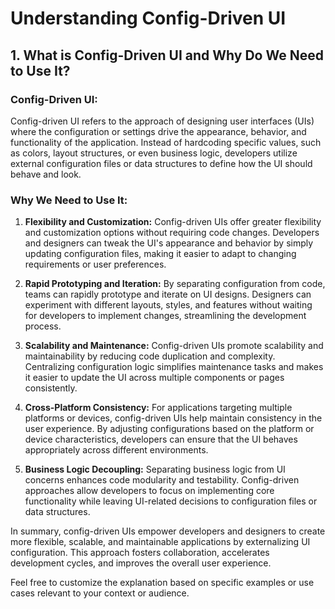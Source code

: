 # Understanding Config-Driven UI

## 1. What is Config-Driven UI and Why Do We Need to Use It?

### Config-Driven UI:

Config-driven UI refers to the approach of designing user interfaces (UIs) where the configuration or settings drive the appearance, behavior, and functionality of the application. Instead of hardcoding specific values, such as colors, layout structures, or even business logic, developers utilize external configuration files or data structures to define how the UI should behave and look.

### Why We Need to Use It:

1. **Flexibility and Customization:** Config-driven UIs offer greater flexibility and customization options without requiring code changes. Developers and designers can tweak the UI's appearance and behavior by simply updating configuration files, making it easier to adapt to changing requirements or user preferences.
  
2. **Rapid Prototyping and Iteration:** By separating configuration from code, teams can rapidly prototype and iterate on UI designs. Designers can experiment with different layouts, styles, and features without waiting for developers to implement changes, streamlining the development process.

3. **Scalability and Maintenance:** Config-driven UIs promote scalability and maintainability by reducing code duplication and complexity. Centralizing configuration logic simplifies maintenance tasks and makes it easier to update the UI across multiple components or pages consistently.

4. **Cross-Platform Consistency:** For applications targeting multiple platforms or devices, config-driven UIs help maintain consistency in the user experience. By adjusting configurations based on the platform or device characteristics, developers can ensure that the UI behaves appropriately across different environments.

5. **Business Logic Decoupling:** Separating business logic from UI concerns enhances code modularity and testability. Config-driven approaches allow developers to focus on implementing core functionality while leaving UI-related decisions to configuration files or data structures.

In summary, config-driven UIs empower developers and designers to create more flexible, scalable, and maintainable applications by externalizing UI configuration. This approach fosters collaboration, accelerates development cycles, and improves the overall user experience.

Feel free to customize the explanation based on specific examples or use cases relevant to your context or audience.
